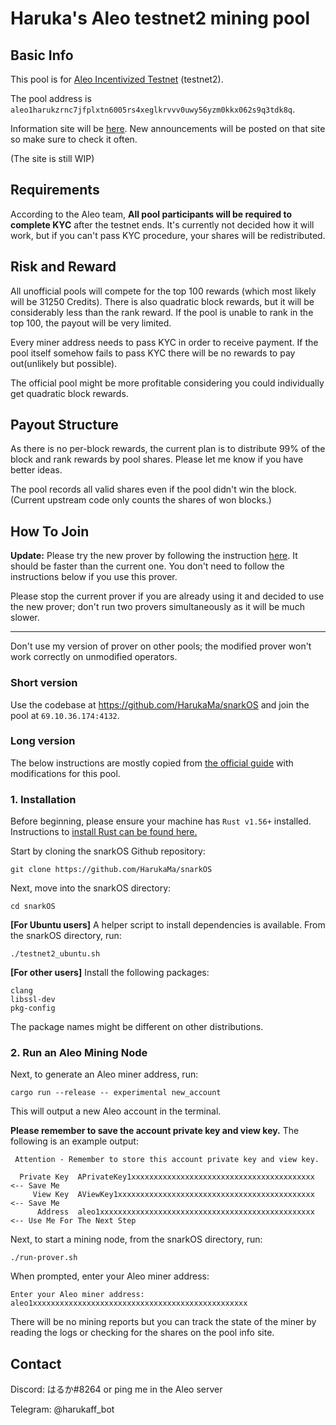 # Haruka's Aleo testnet2 mining pool

## Basic Info

This pool is for [Aleo Incentivized Testnet](https://www.aleo.org/post/incentivized-testnet-announcement) (testnet2).

The pool address is `aleo1harukzrnc7jfplxtn6005rs4xeglkrvvv0uwy56yzm0kkx062s9q3tdk8q`.

Information site will be [here](https://ap.mrx.im). New announcements will be posted on that site so make sure to check it often.

(The site is still WIP)

## Requirements

According to the Aleo team, **All pool participants will be required to complete KYC** after the testnet ends. It's currently not decided how it will work, but if you can't pass KYC procedure, your shares will be redistributed.

## Risk and Reward

All unofficial pools will compete for the top 100 rewards (which most likely will be 31250 Credits). There is also quadratic block rewards, but it will be considerably less than the rank reward. If the pool is unable to rank in the top 100, the payout will be very limited.

Every miner address needs to pass KYC in order to receive payment. If the pool itself somehow fails to pass KYC there will be no rewards to pay out(unlikely but possible).

The official pool might be more profitable considering you could individually get quadratic block rewards.

## Payout Structure

As there is no per-block rewards, the current plan is to distribute 99% of the block and rank rewards by pool shares. Please let me know if you have better ideas.

The pool records all valid shares even if the pool didn't win the block. (Current upstream code only counts the shares of won blocks.)

## How To Join

**Update:** Please try the new prover by following the instruction [here](new_prover.md). It should be faster than the current one. You don't need to follow the instructions below if you use this prover.

Please stop the current prover if you are already using it and decided to use the new prover; don't run two provers simultaneously as it will be much slower.

---

Don't use my version of prover on other pools; the modified prover won't work correctly on unmodified operators. 

### Short version

Use the codebase at https://github.com/HarukaMa/snarkOS and join the pool at `69.10.36.174:4132`.

### Long version

The below instructions are mostly copied from [the official guide](https://github.com/AleoHQ/snarkOS) with modifications for this pool. 

### 1. Installation

Before beginning, please ensure your machine has `Rust v1.56+` installed. Instructions to [install Rust can be found here.](https://www.rust-lang.org/tools/install)

Start by cloning the snarkOS Github repository:
```
git clone https://github.com/HarukaMa/snarkOS
```

Next, move into the snarkOS directory:
```
cd snarkOS
```

**[For Ubuntu users]** A helper script to install dependencies is available. From the snarkOS directory, run:
```
./testnet2_ubuntu.sh
```

**[For other users]** Install the following packages:
```
clang
libssl-dev
pkg-config
```
The package names might be different on other distributions.

### 2. Run an Aleo Mining Node

Next, to generate an Aleo miner address, run:
```
cargo run --release -- experimental new_account
```
This will output a new Aleo account in the terminal.

**Please remember to save the account private key and view key.** The following is an example output:
```
 Attention - Remember to store this account private key and view key.

  Private Key  APrivateKey1xxxxxxxxxxxxxxxxxxxxxxxxxxxxxxxxxxxxxxxxx  <-- Save Me
     View Key  AViewKey1xxxxxxxxxxxxxxxxxxxxxxxxxxxxxxxxxxxxxxxxxxxx  <-- Save Me
      Address  aleo1xxxxxxxxxxxxxxxxxxxxxxxxxxxxxxxxxxxxxxxxxxxxxxxx  <-- Use Me For The Next Step
```

Next, to start a mining node, from the snarkOS directory, run:
```
./run-prover.sh
```
When prompted, enter your Aleo miner address:
```
Enter your Aleo miner address:
aleo1xxxxxxxxxxxxxxxxxxxxxxxxxxxxxxxxxxxxxxxxxxxxxxxx
```

There will be no mining reports but you can track the state of the miner by reading the logs or checking for the shares on the pool info site.

## Contact

Discord: はるか#8264 or ping me in the Aleo server

Telegram: @harukaff_bot
